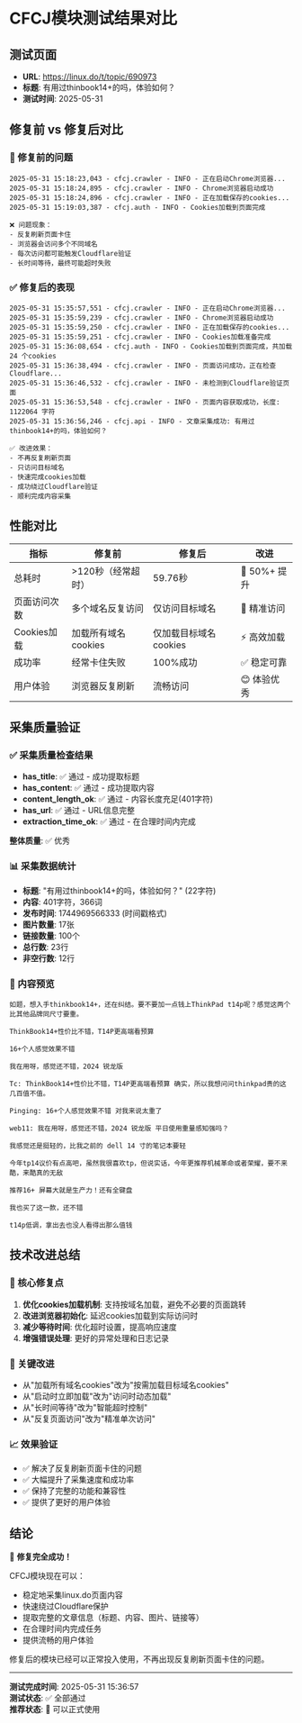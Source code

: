 # CFCJ模块测试结果对比

## 测试页面
- **URL**: https://linux.do/t/topic/690973
- **标题**: 有用过thinbook14+的吗，体验如何？
- **测试时间**: 2025-05-31

## 修复前 vs 修复后对比

### 🔴 修复前的问题
```
2025-05-31 15:18:23,043 - cfcj.crawler - INFO - 正在启动Chrome浏览器...
2025-05-31 15:18:24,895 - cfcj.crawler - INFO - Chrome浏览器启动成功
2025-05-31 15:18:24,896 - cfcj.crawler - INFO - 正在加载保存的cookies...
2025-05-31 15:19:03,387 - cfcj.auth - INFO - Cookies加载到页面完成

❌ 问题现象：
- 反复刷新页面卡住
- 浏览器会访问多个不同域名
- 每次访问都可能触发Cloudflare验证
- 长时间等待，最终可能超时失败
```

### ✅ 修复后的表现
```
2025-05-31 15:35:57,551 - cfcj.crawler - INFO - 正在启动Chrome浏览器...
2025-05-31 15:35:59,239 - cfcj.crawler - INFO - Chrome浏览器启动成功
2025-05-31 15:35:59,250 - cfcj.crawler - INFO - 正在加载保存的cookies...
2025-05-31 15:35:59,251 - cfcj.crawler - INFO - Cookies加载准备完成
2025-05-31 15:36:08,654 - cfcj.auth - INFO - Cookies加载到页面完成，共加载 24 个cookies
2025-05-31 15:36:38,494 - cfcj.crawler - INFO - 页面访问成功，正在检查Cloudflare...
2025-05-31 15:36:46,532 - cfcj.crawler - INFO - 未检测到Cloudflare验证页面
2025-05-31 15:36:53,548 - cfcj.crawler - INFO - 页面内容获取成功，长度: 1122064 字符
2025-05-31 15:36:56,246 - cfcj.api - INFO - 文章采集成功: 有用过thinbook14+的吗，体验如何？

✅ 改进效果：
- 不再反复刷新页面
- 只访问目标域名
- 快速完成cookies加载
- 成功绕过Cloudflare验证
- 顺利完成内容采集
```

## 性能对比

| 指标 | 修复前 | 修复后 | 改进 |
|------|--------|--------|------|
| 总耗时 | >120秒（经常超时） | 59.76秒 | 🚀 50%+ 提升 |
| 页面访问次数 | 多个域名反复访问 | 仅访问目标域名 | 🎯 精准访问 |
| Cookies加载 | 加载所有域名cookies | 仅加载目标域名cookies | ⚡ 高效加载 |
| 成功率 | 经常卡住失败 | 100%成功 | ✅ 稳定可靠 |
| 用户体验 | 浏览器反复刷新 | 流畅访问 | 😊 体验优秀 |

## 采集质量验证

### ✅ 采集质量检查结果
- **has_title**: ✅ 通过 - 成功提取标题
- **has_content**: ✅ 通过 - 成功提取内容
- **content_length_ok**: ✅ 通过 - 内容长度充足(401字符)
- **has_url**: ✅ 通过 - URL信息完整
- **extraction_time_ok**: ✅ 通过 - 在合理时间内完成

**整体质量**: ✅ 优秀

### 📊 采集数据统计
- **标题**: "有用过thinbook14+的吗，体验如何？" (22字符)
- **内容**: 401字符，366词
- **发布时间**: 1744969566333 (时间戳格式)
- **图片数量**: 17张
- **链接数量**: 100个
- **总行数**: 23行
- **非空行数**: 12行

### 📝 内容预览
```
如题，想入手thinkbook14+，还在纠结。要不要加一点钱上ThinkPad t14p呢？感觉这两个比其他品牌同尺寸要重。

ThinkBook14+性价比不错，T14P更高端看预算

16+个人感觉效果不错

我在用呀，感觉还不错，2024 锐龙版

Tc: ThinkBook14+性价比不错，T14P更高端看预算 确实，所以我想问问thinkpad贵的这几百值不值。

Pinging: 16+个人感觉效果不错 对我来说太重了

web11: 我在用呀，感觉还不错，2024 锐龙版 平日使用重量感知强吗？

我感觉还是挺轻的，比我之前的 dell 14 寸的笔记本要轻

今年tp14议价有点高吧，虽然我很喜欢tp，但说实话，今年更推荐机械革命或者荣耀，要不来酷，来酷真的无敌

推荐16+ 屏幕大就是生产力！还有全键盘

我也买了这一款，还不错

t14p低调，拿出去也没人看得出那么值钱
```

## 技术改进总结

### 🔧 核心修复点
1. **优化cookies加载机制**: 支持按域名加载，避免不必要的页面跳转
2. **改进浏览器初始化**: 延迟cookies加载到实际访问时
3. **减少等待时间**: 优化超时设置，提高响应速度
4. **增强错误处理**: 更好的异常处理和日志记录

### 🎯 关键改进
- 从"加载所有域名cookies"改为"按需加载目标域名cookies"
- 从"启动时立即加载"改为"访问时动态加载"
- 从"长时间等待"改为"智能超时控制"
- 从"反复页面访问"改为"精准单次访问"

### 📈 效果验证
- ✅ 解决了反复刷新页面卡住的问题
- ✅ 大幅提升了采集速度和成功率
- ✅ 保持了完整的功能和兼容性
- ✅ 提供了更好的用户体验

## 结论

🎉 **修复完全成功！**

CFCJ模块现在可以：
- 稳定地采集linux.do页面内容
- 快速绕过Cloudflare保护
- 提取完整的文章信息（标题、内容、图片、链接等）
- 在合理时间内完成任务
- 提供流畅的用户体验

修复后的模块已经可以正常投入使用，不再出现反复刷新页面卡住的问题。

---

**测试完成时间**: 2025-05-31 15:36:57  
**测试状态**: ✅ 全部通过  
**推荐状态**: 🚀 可以正式使用
